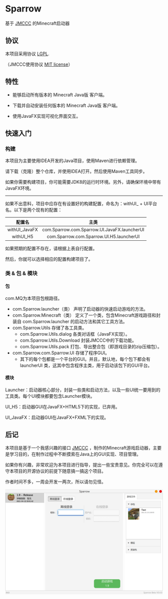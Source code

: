 # Sparrow
基于 [JMCCC](https://github.com/to2mbn/JMCCC) 的Minecraft启动器

## 协议

本项目采用协议 [LGPL](LICENSE.txt).

（JMCCC使用协议 [MIT license](https://to2mbn.github.io/jmccc/LICENSE.txt)）

## 特性

- 能够启动所有版本的 Minecraft Java版 客户端。

- 下载并自动安装任何版本的 Minecraft Java版 客户端。

- 使用JavaFX实现可视化界面交互。

## 快速入门

### 构建
本项目为主要使用IDEA开发的Java项目，使用Maven进行依赖管理。

请下载（克隆）整个仓库，并使用IDEA打开。然后使用Maven工具同步。

如果你需要构建项目，你可能需要JDK8的运行时环境。另外，请确保环境中带有JavaFX环境。

------

如果不出意料，项目中应存在有设置好的构建配置，命名为：withUI_ + UI平台名。以下是两个现有的配置：

|    配置名     |            主类             |
| :-----------: | :-------------------------:|
| withUI_JavaFX | com.Sparrow.com.Sparrow.UI.JavaFX.launcherUI |
|   withUI_H5   |   com.Sparrow.com.Sparrow.UI.H5.launcherUI |

如果预期的配置不存在，请根据上表自行配置。

然后，你就可以选择相应的配置构建项目了。

### 类 & 包 & 模块

#### 包
com.MQ为本项目包根路径。

- com.Sparrow.launcher（类） 声明了启动器的快速启动游戏的方法。
- com.Sparrow.Minecraft（类）  定义了一个类，包含Minecraft游戏路径和封装自 com.Sparrow.launcher 的启动方法和其它工具方法。
- com.Sparrow.Utils 存储了各工具类。
    - com.Sparrow.Utils.dialog 各类对话框（JavaFX实现）。
    - com.Sparrow.Utils.Download 封装JMCCC中的下载功能。
    - com.Sparrow.Utils.pack 打包、导出整合包（即游戏目录的zip压缩包）。
- com.Sparrow.com.Sparrow.UI 存储了程序GUI。
    - 其下的每个包都是一个平台的GUI。并且，默认地，每个包下都会有 launcherUI 类，这其中包含程序主类，用于启动该包下的GUI平台。

#### 模块
Launcher：启动器核心部分，封装一些类和启动方法，以及一些UI统一要用到的工具类。每个UI模块都要包含Launcher模块。

UI_H5：启动器GUI在JavaFX+HTML5下的实现，已弃用。

UI_JavaFX：启动器GUI在JavaFX+FXML下的实现。

## 后记

本项目是基于一个我感兴趣的接口 [JMCCC](https://github.com/to2mbn/JMCCC) ，制作的Minecraft游戏启动器，主要是学习目的，在制作过程中不断摸索在Java上的GUI实现、项目管理。

如果你有兴趣，非常欢迎为本项目进行指导，提出一些宝贵意见。你完全可以在遵守本项目的开源协议的前提下随意搞一搞这个项目。

作者时间不多，一周会开发一两次，所以请勿见怪。

![屏幕截图](docs/Screenshot_JavaFX.png)